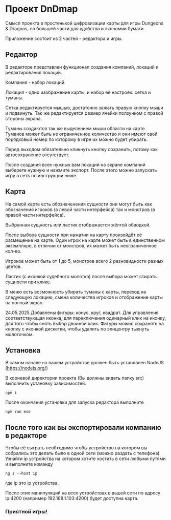# Проект DnDmap
Смысл проекта в простенькой цифровизации карты для игры Dungeons & Dragons, по большей части для удобства и экономии бумаги.

Приложение состоит из 2 частей - редактора и игры.

## Редактор
В редакторе представлен функционал создания компаний, локаций и редактирования локаций.

Компания - набор локаций.

Локация - одно изображение карты, и набор её настроек: сетка и туманы.

Сетка редактируется мышью, достаточно зажать правую кнопку мыши и подвинуть. Так же редактируется размер ячейки ползунком с правой стороны экрана.

Туманы создаются так же выделением мыши области на карте. Туманов может быть не ограниченное количество и они имеют свой порядковый номер по которому в игре их можно будет убирать.

Перед выходом обязательно кликнуть кнопку сохранить, потому как автосохранение отсутствует.

После создания всех нужных вам локаций на экране компаний выберете нужную и нажмите экспорт. После этого можно запускать игру в сеть по инструкции ниже.

## Карта
На самой карте есть обозначенения сущности они могут быть как обозначения игроков (в левой части интерфейса) так и монстров (в правой части интерфейса). 

Выбранная сущность или ластик отображается жёлтой обводкой. 

После выбора сущности при нажатии на карту произойдёт её размещение на карте. Один игрок на карте может быть в единственном экземпляре, в отличии от монстров, их может быть неограниченное кол-во. 

Игроков может быть от 1 до 5, монстров всего 2 разновидности разных цветов.

Ластик (с иконкой судебного молотка) после выбора может стирать сущности при клике.

В меню есть возможность убирать туманы с карты, переход на следующую локацию, смена количества игроков и отображение карты на полный экран.

24.05.2025 Добавлены фигуры: конус, круг, квадрат. Для управления соответствующая иконка, для переключения одинарный клик на иконку, для того чтобы снять выбор двойной клик. Фигуры можно сохранять на кнопку с иконкой дискетки, чтобы удалить по эпицентру тыкнуть молоточком.

## Установка
В самом начале на вашем устройстве должен быть установлен NodeJS (https://nodejs.org/)

В корневой директории проекта (Вы должны видеть папку src) выполнить установку зависимостей.

    npm i

После окончания установки для запуска редактора выполните

    npm run eso

## После того как вы экспортировали компанию в редакторе
Чтобы её сыграть необходимо чтобы устройство на котором вы собрались это делать было в одной сети (можно раздать с телефона). Узнайти ip устройства на котором хотите хостить в сети любыми путями и выполните команду

    ng s --host ip
где ip это ip устройства.

После этих манипуляций на всех устройствах в вашей сети по адресу ip:4200 (например 192.168.1.103:4200) будет доступна карта.

### Приятной игры!